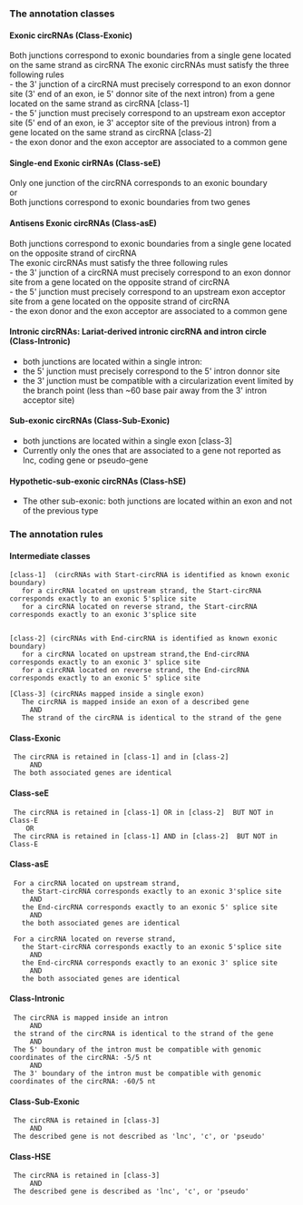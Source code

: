 
### The annotation classes

#### Exonic circRNAs   (Class-Exonic)
   Both junctions correspond to exonic boundaries from a single gene located on the same strand as circRNA
   The exonic circRNAs must satisfy the three following rules  
      - the 3' junction of a circRNA must precisely correspond to an exon donnor site (3' end of an exon, ie 5' donnor site of the next intron) from a gene located on the same strand as circRNA [class-1]    
      - the 5' junction must precisely correspond to an upstream exon acceptor site (5' end of an exon, ie 3' acceptor site of the previous intron) from a gene located on the same strand as circRNA [class-2]     
      - the exon donor and the exon acceptor are associated to a common gene
      
#### Single-end Exonic cirRNAs (Class-seE)
   Only one junction of the circRNA corresponds to an exonic boundary   
     or   
  Both junctions correspond to exonic boundaries from two genes
   
#### Antisens Exonic circRNAs   (Class-asE)
   Both junctions correspond to exonic boundaries from a single gene located on the opposite strand of circRNA  
   The exonic circRNAs must satisfy the three following rules  
      - the 3' junction of a circRNA must precisely correspond to an exon donnor site from a gene located on the opposite strand of circRNA     
      - the 5' junction must precisely correspond to an upstream exon acceptor site from a gene located on the opposite strand of circRNA  
      - the exon donor and the exon acceptor are associated to a common gene
      
#### Intronic circRNAs: Lariat-derived intronic circRNA and intron circle  (Class-Intronic)
  - both junctions are located within a single intron:
  - the 5' junction must precisely correspond to the 5' intron donnor site
  - the 3' junction must be compatible with a circularization event limited by the branch point (less than ~60 base pair away from the 3' intron acceptor site) 

#### Sub-exonic circRNAs  (Class-Sub-Exonic)
   - both junctions are located within a single exon  [class-3]
   - Currently only the ones that are associated to a gene not reported as lnc, coding gene or pseudo-gene

#### Hypothetic-sub-exonic circRNAs    (Class-hSE)
   - The other sub-exonic: both junctions are located within an exon and not of the previous type
      
      
      
      
 
### The annotation rules
 
 ####    Intermediate classes
    [class-1]  (circRNAs with Start-circRNA is identified as known exonic boundary)
       for a circRNA located on upstream strand, the Start-circRNA corresponds exactly to an exonic 5'splice site 
       for a circRNA located on reverse strand, the Start-circRNA corresponds exactly to an exonic 3'splice site


    [class-2] (circRNAs with End-circRNA is identified as known exonic boundary)
       for a circRNA located on upstream strand,the End-circRNA corresponds exactly to an exonic 3' splice site
       for a circRNA located on reverse strand, the End-circRNA corresponds exactly to an exonic 5' splice site
     
    [Class-3] (circRNAs mapped inside a single exon) 
       The circRNA is mapped inside an exon of a described gene      
         AND  
       The strand of the circRNA is identical to the strand of the gene


####     Class-Exonic   
     The circRNA is retained in [class-1] and in [class-2]    
         AND   
     The both associated genes are identical
   
####     Class-seE
     The circRNA is retained in [class-1] OR in [class-2]  BUT NOT in Class-E
        OR
     The circRNA is retained in [class-1] AND in [class-2]  BUT NOT in Class-E
     
####     Class-asE   
     For a circRNA located on upstream strand, 
       the Start-circRNA corresponds exactly to an exonic 3'splice site 
         AND
       the End-circRNA corresponds exactly to an exonic 5' splice site
         AND
       the both associated genes are identical
     
     For a circRNA located on reverse strand, 
       the Start-circRNA corresponds exactly to an exonic 5'splice site
         AND
       the End-circRNA corresponds exactly to an exonic 3' splice site
         AND
       the both associated genes are identical

####    Class-Intronic
     The circRNA is mapped inside an intron    
         AND
     the strand of the circRNA is identical to the strand of the gene
         AND
     The 5' boundary of the intron must be compatible with genomic coordinates of the circRNA: -5/5 nt
         AND
     The 3' boundary of the intron must be compatible with genomic coordinates of the circRNA: -60/5 nt

     
 ####   Class-Sub-Exonic
     The circRNA is retained in [class-3]
         AND
     The described gene is not described as 'lnc', 'c', or 'pseudo'


 ####   Class-HSE
     The circRNA is retained in [class-3]
         AND
     The described gene is described as 'lnc', 'c', or 'pseudo'








